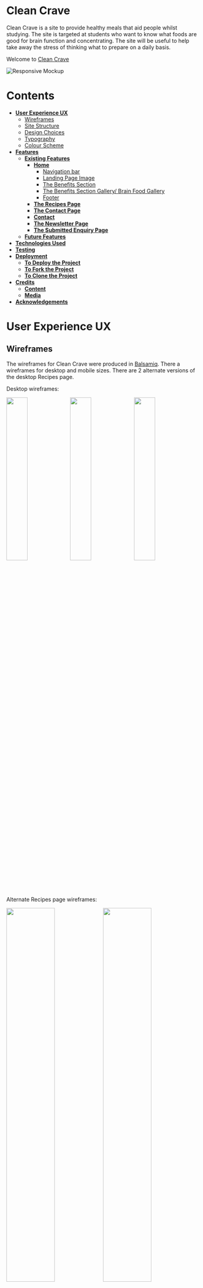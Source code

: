 # Clean Crave

Clean Crave is a site to provide healthy meals that aid people whilst studying. The site is targeted at students who want to know what foods are good for brain function and concentrating. The site will be useful to help take away the stress of thinking what to prepare on a daily basis.

Welcome to <a href="https://bpstephanie.github.io/Clean_Crave/index.html">Clean Crave</a>

![Responsive Mockup](https://github.com/bpstephanie/Clean_Crave/blob/main/media/responsive-mockup.png)

# Contents

* [**User Experience UX**](<#user-experience-ux>)
  * [Wireframes](<#wireframes>)
  * [Site Structure](<#site-structure>)
  * [Design Choices](<#design-choices>)
  * [Typography](<#typography>)
  * [Colour Scheme](<#colour-scheme>)
* [**Features**](<#features>)
  * [**Existing Features**](<#existing-features>)
      * [**Home**](<#navigation-bar>)
          * [Navigation bar](<#navigation-bar>)
          * [Landing Page Image](<#landing-page-image>)
          * [The Benefits Section](<#the-benefits-section>)
          * [The Benefits Section Gallery/ Brain Food Gallery](<#the-benefits-section-gallery--brain-food-gallery>)
          * [Footer](<#footer>)
      * [**The Recipes Page**](<#the-recipes-page>)
      * [**The Contact Page**](<#the-contact-page>)
      * [**Contact**](<#the-contact-page>)
      * [**The Newsletter Page**](<#the-newsletter-page>)
      * [**The Submitted Enquiry Page**](<#the-submitted-enquiry-page>)
  * [**Future Features**](<#future-features>)
* [**Technologies Used**](<#technologies-used>)
* [**Testing**](<#testing>)
* [**Deployment**](<#deployment>)
  * [**To Deploy the Project**](<#to-deploy-the-project>)
  * [**To Fork the Project**](<#to-fork-the-project>)
  * [**To Clone the Project**](<#to-clone-the-project>)
* [**Credits**](<#credits>)
  * [**Content**](<#content>)
  * [**Media**](<#media>)
* [**Acknowledgements**](<#acknowledgements>)

# User Experience UX
## Wireframes

The wireframes for Clean Crave were produced in [Balsamiq](https://balsamiq.com). There a wireframes for desktop and mobile sizes. There are 2 alternate versions of the desktop Recipes page. 

Desktop wireframes:

<img src="media/wireframes/desktop-wireframe-homepage.png" width="33%" height="33%"><img src="media/wireframes/desktop-wireframe-recipespage-version1.png" width="33%" height="33%"><img src="media/wireframes/desktop-wireframe-contactpage.png" width="33%" height="33%">

Alternate Recipes page wireframes:

<img src="media/wireframes/desktop-wireframe-recipespage-version2.png" width="50%" height="50%"><img src="media/wireframes/desktop-wireframe-recipespage-version3.png" width="50%" height="50%">

Mobile wireframes:

<img src="media/wireframes/mobile-wireframe-homepage.png" width="33%" height="33%"><img src="media/wireframes/mobile-wireframe-recipespage.png" width="33%" height="33%"><img src="media/wireframes/mobile-wireframe-contactpage.png" width="33%" height="33%">

## Site Structure

Clean Crave website has three pages. The [home page](index.html) is the default landing page, [recipes page](recipes.html) and [contact page](contact.html) are accessible through the navigation menu. There is another link to the recipes page through the call-to-action button on the landing page image. This is for users who want to go straight to the recipes section.

## Design Choices

  - ### Typography 
    The fonts chosen were 'Merienda' for the main headings and 'Lato' for the text in the body. Their fall back fonts are cursive and sans-serif, respectively.
      * 'Merienda' was chosen for the headings to create an eye-catching title.
      * 'Lato' was chosen for its easy to read properties.
  
  - ### Colour Scheme
    The colour scheme chosen was green, beige and coral. Green was chosen for its healthy conotations. Clean Crave wants its users to know that the knowledge and recipes on the site are good for the users' wellbeing and health.

![Colour Palette](https://github.com/bpstephanie/Clean_Crave/blob/main/media/colour_palette.png)


## Features 

Clean Crave site is set up to be easy to use and friendly. It contains features that the user will be familiar with, such as a navigation bar, burger icon with dropdown menu, contact forms and social media icons in the footer.

## Existing Features

- ### Navigation Bar

  - Featured on all three pages, the fully responsive navigation bar includes links to the Logo, Home page, Recipes page and Contact page and is identical on each page to allow for easy navigation.
  - On mobile devices, access to the Home page, Recipes page and Contact page is from the dropdown menu by clicking the burger icon.
  - This section will allow the user to easily navigate from page to page across all devices without having to use the ‘back’ button. 

Desktop navigation menu:
![Nav Bar Desktop](https://github.com/bpstephanie/Clean_Crave/blob/main/media/site-screenshots/navbar_desktop.png)
Mobile navigation menu:
![Nav Bar Mobile](https://github.com/bpstephanie/Clean_Crave/blob/main/media/site-screenshots/navbar_mobile.png)
![Nav Bar Mobile Dropdown Menu](https://github.com/bpstephanie/Clean_Crave/blob/main/media/site-screenshots/navbar_mobile_dropdown.png)

- ### The Landing Page Image

  - The landing page includes a photograph which changes depending on the size of the screen you are accessing the site on. Each have a text overlay with the premise of the site and a call-to-action button that leads them directly to the recipes page. 
  - This section introduces the user to Clean Crave with an image of people cooking healthy food to grab the user's attention.

![Landing Page Mobile](https://github.com/bpstephanie/Clean_Crave/blob/main/media/site-screenshots/landingpage_mobile.png)
![Landing Page Tablet](https://github.com/bpstephanie/Clean_Crave/blob/main/media/site-screenshots/landingpage_tablet.png)
![Landing Page Desktop](https://github.com/bpstephanie/Clean_Crave/blob/main/media/site-screenshots/landingpage_desktop.png)

- ### The Benefits Section

  - The Benefits section is located below the landing page image. It will allow the user to see the reasons why eating well helps them with their studies. It is intended to compel the user to want to see the recipes available. It is also to give more insight into why what we eat is important and how it affects the user.

![Benefits Section](https://github.com/bpstephanie/Clean_Crave/blob/main/media/site-screenshots/benefits_section.png)

- ### The Benefits Section Gallery / Brain Food Gallery
  - Below the benefits section, the gallery is located. These images show some of the best foods for  brain function. They each have a text overlay stating what they are. This gallery is valuable to users who are visual learners. 
  - The images and text overlay are responsively styled for different screen sizes.

![Benefits Section Gallery / Brain Food Gallery](https://github.com/bpstephanie/Clean_Crave/blob/main/media/site-screenshots/brainfood_gallery.png)

- ### The Footer

  - The footer section includes links to the relevant social media sites for Clean Crave. The links will open to a new tab to allow easy navigation for the user. 
  - The footer is valuable to the user as it encourages them to keep connected via social media.

![Footer](https://github.com/bpstephanie/Clean_Crave/blob/main/media/site-screenshots/footer.png)

- ### The Recipes Page

  - The recipes page will provide the user with recipes for breakfast, lunch and dinner. 
  - Each recipe has an image to give the user a visual representation of what the recipe makes.
  - This section would be updated regularly to add more recipes.
  - This page is responsive to different screen sizes.
![Recipes Page](https://github.com/bpstephanie/Clean_Crave/blob/main/media/site-screenshots/recipespage.png)  

- ### The Contact Page

  - This page will allow the user to subscribe to a daily, weekly or monthly newsletter, depending on their preference. The newletter will be kept up to date with the newest recipes, tips and advice to staying on the healthy track. The user will be asked to submit their full name and email address. 
  - This page will also allow users to get in contact with Clean Crave. The user will be asked to submit their full name and email address, along with their enquiry.
  - This page is responsive to different screen sizes.

![Contact Page](https://github.com/bpstephanie/Clean_Crave/blob/main/media/site-screenshots/contactpage.png) 

  - ### The Newsletter Page

   - This page acknowledges the user has subscribed to the newsletter. For this project it validates the form only.
  - It provides a link back to the recipes page as well as having the navigation menu and social media links in the footer.

![Newsletter](https://github.com/bpstephanie/Clean_Crave/blob/main/media/site-screenshots/newsletter.png)

-  ### The Submitted Enquiry Page
  
  - This page acknowledges the user has submitted an enquiry. For this project it validates the form only.
  - It provides a link back to the home page as well as having the navigation menu and social media links in the footer.

![Submitted Enquiry](https://github.com/bpstephanie/Clean_Crave/blob/main/media/site-screenshots/submittedenquiry.png)


### Future Features

- Print buttons for the recipe cards.
- A filter system for users to choose recipes with key ingredients.
- A gallery with all the recipe images and links for users to choose by looking rather than by reading.
- A share button for users to share recipes with friends.
- A tips and planning section to help users stay on track.
- A rating and comments section on each recipe for users to give opinions and interact.

## Technologies Used
* [HTML5](https://html.spec.whatwg.org/) - provides the content and structure for the website.
* [CSS](https://www.w3.org/Style/CSS/Overview.en.html) - provides the styling.
* [Balsamiq](https://balsamiq.com/wireframes/) - used to create the wireframes.
* [Gitpod](https://www.gitpod.io/#get-started) - used to deploy the website.
* [Github](https://github.com/) - used to host and edit the website.

## Testing 

Please refer [**_here_**](TESTING.md) for more information about testing on Clean Crave.

## Deployment

### **To Deploy the Project**

This site was deployed to GitHub pages. The steps to deploy are as follows:

  1. In the GitHub repository, navigate to the Settings tab. 
  2. Next, navigate to the Pages tab on the left hand side.
  3. Under Source, select main from the Branch dropdown menu. Then click save.
  4. Once the main branch has been selected, the page will automatically be refreshed with a detailed ribbon display to indicate the successful deployment. 

![How To Deploy](https://github.com/bpstephanie/Clean_Crave/blob/main/media/deploy_1.png)

The live link can be found here - https://bpstephanie.github.io/Clean_Crave/recipes.html

### **To Fork the Project**

A copy of the GitHub Repository can be made by forking the GitHub account. This copy can be viewed and changes can be made to the copy without affecting the original repository. The steps to fork the repository are as follows:

  1. Log in to GitHub and locate the repository.
  2. On the right hand side of the page, inline with the repository name, is a button called 'Fork', click on the button to create a copy of the original repository in your GitHub Account.
  
![How To Fork](https://github.com/bpstephanie/Clean_Crave/blob/main/media/fork_1.png)

### **To Clone the Project**

The steps to clone a project from GitHub are as follows:

  1. Under the repository’s name, click on the code tab.
  2. Copy the URL under the Clone with HTTPS section.
  3. In an IDE of your choice, open Git Bash.
  4. Change the current working directory to the location of where the cloned directory will be made.
  5. Type 'git clone' then paste the URL copied from GitHub.
  6. Upon pressing enter, the local clone will be created.

![How To Clone](https://github.com/bpstephanie/Clean_Crave/blob/main/media/clone_1.png)

## Credits 

* Wireframes: [Balsamiq](https://balsamiq.com)
* Favicon: [Favicon](https://favicon.io/)
* Fonts: [Google Fonts](https://fonts.google.com/)
* Icons: [Fontawesome](https://fontawesome.com/)
* Colour Palettes: [Coolors](https://www.bbcgoodfood.com/)
* Mockup: [Techsini](https://techsini.com/)
* Chrome for Developers: [Dev Tools](https://developer.chrome.com/docs/devtools)

* The polka-dot background was learned from [30 Seconds of Code](https://www.30secondsofcode.org/css/s/polka-dot-pattern/). 

* Instructions on how to implement the text overlay on the brain food gallery was taken from [Banner Bear](https://www.bannerbear.com/blog/)

* Help with flexbox came from [CSS Tricks](https://css-tricks.com/)

* Help with troubleshooting came from [Stack Overflow](https://stackoverflow.com/)

### Content

The information on the home page is from [Nottingham.ac.uk](https://www.nottingham.ac.uk/currentstudents/wellbeing/healthyu/index.aspx) and [Sleep Foundation](https://www.sleepfoundation.org/nutrition).

The recipes on the recipes page are from [BBC Good Food](https://www.bbcgoodfood.com/) and [Eating Well](https://www.eatingwell.com/)

### Media

The images are from [Pexels](https://www.pexels.com/), [Pixabay](https://pixabay.com/) and [BBC Good Food](https://www.bbcgoodfood.com/).

The images were optimised with [Tinypng](https://tinypng.com/).

## Acknowledgements

Clean Crave has been completed as a Portfolio 1 Project, part of the Full Stack Software Developer Diploma at Code Institute. I would like to thank my Code Institue mentor,  Precious Ijege, the Slack community, and everyone at Code Institute for their help and support. 

Stephanie Bell 2024.
